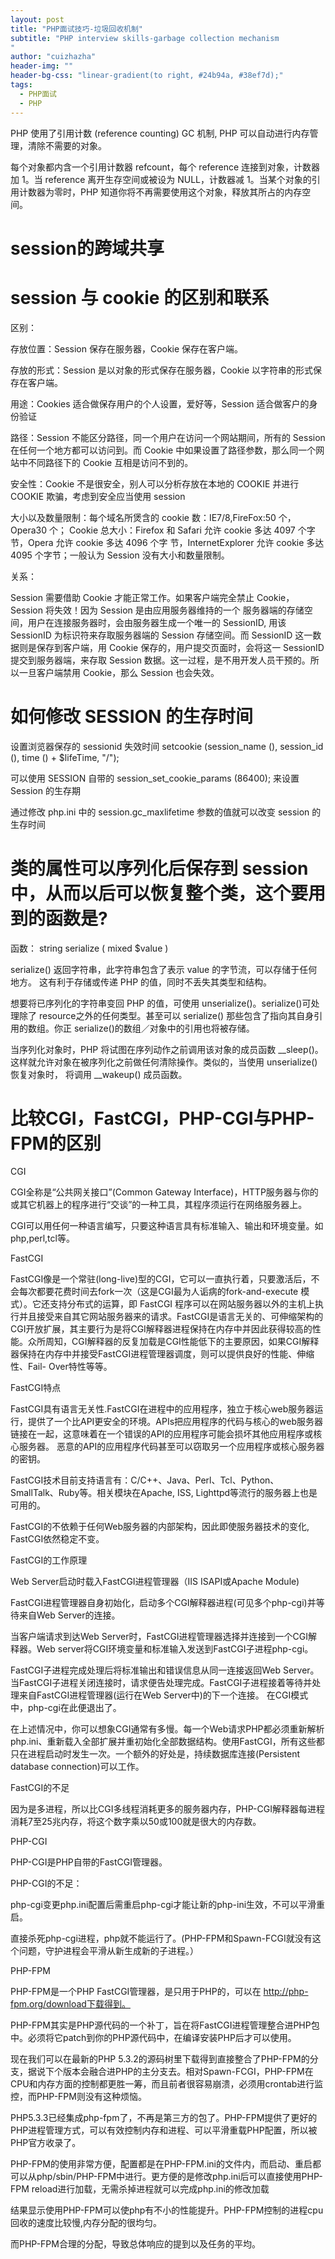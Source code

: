 ```yaml
---
layout: post
title: "PHP面试技巧-垃圾回收机制"
subtitle: "PHP interview skills-garbage collection mechanism
"
author: "cuizhazha"
header-img: ""
header-bg-css: "linear-gradient(to right, #24b94a, #38ef7d);"
tags:
  - PHP面试
  - PHP
---
```

PHP 使用了引用计数 (reference counting) GC 机制, PHP 可以自动进行内存管理，清除不需要的对象。

每个对象都内含一个引用计数器 refcount，每个 reference 连接到对象，计数器加 1。当 reference 离开生存空间或被设为 NULL，计数器减 1。当某个对象的引用计数器为零时，PHP 知道你将不再需要使用这个对象，释放其所占的内存空间。

# session的跨域共享
# session 与 cookie 的区别和联系
区别：

存放位置：Session 保存在服务器，Cookie 保存在客户端。

存放的形式：Session 是以对象的形式保存在服务器，Cookie 以字符串的形式保存在客户端。

用途：Cookies 适合做保存用户的个人设置，爱好等，Session 适合做客户的身份验证

路径：Session 不能区分路径，同一个用户在访问一个网站期间，所有的 Session 在任何一个地方都可以访问到。而 Cookie 中如果设置了路径参数，那么同一个网站中不同路径下的 Cookie 互相是访问不到的。

安全性：Cookie 不是很安全，别人可以分析存放在本地的 COOKIE 并进行 COOKIE 欺骗，考虑到安全应当使用 session

大小以及数量限制：每个域名所煲含的 cookie 数：IE7/8,FireFox:50 个，Opera30 个； Cookie 总大小：Firefox 和 Safari 允许 cookie 多达 4097 个字节，Opera 允许 cookie 多达 4096 个字 节，InternetExplorer 允许 cookie 多达 4095 个字节；一般认为 Session 没有大小和数量限制。

关系：

Session 需要借助 Cookie 才能正常工作。如果客户端完全禁止 Cookie，Session 将失效！因为 Session 是由应用服务器维持的一个 服务器端的存储空间，用户在连接服务器时，会由服务器生成一个唯一的 SessionID, 用该 SessionID 为标识符来存取服务器端的 Session 存储空间。而 SessionID 这一数据则是保存到客户端，用 Cookie 保存的，用户提交页面时，会将这一 SessionID 提交到服务器端，来存取 Session 数据。这一过程，是不用开发人员干预的。所以一旦客户端禁用 Cookie，那么 Session 也会失效。

# 如何修改 SESSION 的生存时间
设置浏览器保存的 sessionid 失效时间 setcookie (session_name (), session_id (), time () + $lifeTime, "/");

可以使用 SESSION 自带的 session_set_cookie_params (86400); 来设置 Session 的生存期

通过修改 php.ini 中的 session.gc_maxlifetime 参数的值就可以改变 session 的生存时间

# 类的属性可以序列化后保存到 session 中，从而以后可以恢复整个类，这个要用到的函数是?
函数： string serialize ( mixed $value )

serialize() 返回字符串，此字符串包含了表示 value 的字节流，可以存储于任何地方。 这有利于存储或传递 PHP 的值，同时不丢失其类型和结构。

想要将已序列化的字符串变回 PHP 的值，可使用 unserialize()。serialize()可处理除了 resource之外的任何类型。甚至可以 serialize() 那些包含了指向其自身引用的数组。你正 serialize()的数组／对象中的引用也将被存储。

当序列化对象时，PHP 将试图在序列动作之前调用该对象的成员函数 __sleep()。这样就允许对象在被序列化之前做任何清除操作。类似的，当使用 unserialize() 恢复对象时， 将调用 __wakeup() 成员函数。

# 比较CGI，FastCGI，PHP-CGI与PHP-FPM的区别
CGI

CGI全称是“公共网关接口”(Common Gateway Interface)，HTTP服务器与你的或其它机器上的程序进行“交谈”的一种工具，其程序须运行在网络服务器上。

CGI可以用任何一种语言编写，只要这种语言具有标准输入、输出和环境变量。如php,perl,tcl等。

FastCGI

FastCGI像是一个常驻(long-live)型的CGI，它可以一直执行着，只要激活后，不会每次都要花费时间去fork一次（这是CGI最为人诟病的fork-and-execute 模式）。它还支持分布式的运算，即 FastCGI 程序可以在网站服务器以外的主机上执行并且接受来自其它网站服务器来的请求。FastCGI是语言无关的、可伸缩架构的CGI开放扩展，其主要行为是将CGI解释器进程保持在内存中并因此获得较高的性能。众所周知，CGI解释器的反复加载是CGI性能低下的主要原因，如果CGI解释器保持在内存中并接受FastCGI进程管理器调度，则可以提供良好的性能、伸缩性、Fail- Over特性等等。

FastCGI特点

FastCGI具有语言无关性.FastCGI在进程中的应用程序，独立于核心web服务器运行，提供了一个比API更安全的环境。APIs把应用程序的代码与核心的web服务器链接在一起，这意味着在一个错误的API的应用程序可能会损坏其他应用程序或核心服务器。 恶意的API的应用程序代码甚至可以窃取另一个应用程序或核心服务器的密钥。

FastCGI技术目前支持语言有：C/C++、Java、Perl、Tcl、Python、SmallTalk、Ruby等。相关模块在Apache, ISS, Lighttpd等流行的服务器上也是可用的。

FastCGI的不依赖于任何Web服务器的内部架构，因此即使服务器技术的变化, FastCGI依然稳定不变。

FastCGI的工作原理

Web Server启动时载入FastCGI进程管理器（IIS ISAPI或Apache Module)

FastCGI进程管理器自身初始化，启动多个CGI解释器进程(可见多个php-cgi)并等待来自Web Server的连接。

当客户端请求到达Web Server时，FastCGI进程管理器选择并连接到一个CGI解释器。Web server将CGI环境变量和标准输入发送到FastCGI子进程php-cgi。

FastCGI子进程完成处理后将标准输出和错误信息从同一连接返回Web Server。当FastCGI子进程关闭连接时，请求便告处理完成。FastCGI子进程接着等待并处理来自FastCGI进程管理器(运行在Web Server中)的下一个连接。 在CGI模式中，php-cgi在此便退出了。

在上述情况中，你可以想象CGI通常有多慢。每一个Web请求PHP都必须重新解析php.ini、重新载入全部扩展并重初始化全部数据结构。使用FastCGI，所有这些都只在进程启动时发生一次。一个额外的好处是，持续数据库连接(Persistent database connection)可以工作。

FastCGI的不足

因为是多进程，所以比CGI多线程消耗更多的服务器内存，PHP-CGI解释器每进程消耗7至25兆内存，将这个数字乘以50或100就是很大的内存数。

PHP-CGI

PHP-CGI是PHP自带的FastCGI管理器。

PHP-CGI的不足：

php-cgi变更php.ini配置后需重启php-cgi才能让新的php-ini生效，不可以平滑重启。

直接杀死php-cgi进程，php就不能运行了。(PHP-FPM和Spawn-FCGI就没有这个问题，守护进程会平滑从新生成新的子进程。）

PHP-FPM

PHP-FPM是一个PHP FastCGI管理器，是只用于PHP的，可以在 http://php-fpm.org/download下载得到。

PHP-FPM其实是PHP源代码的一个补丁，旨在将FastCGI进程管理整合进PHP包中。必须将它patch到你的PHP源代码中，在编译安装PHP后才可以使用。

现在我们可以在最新的PHP 5.3.2的源码树里下载得到直接整合了PHP-FPM的分支，据说下个版本会融合进PHP的主分支去。相对Spawn-FCGI，PHP-FPM在CPU和内存方面的控制都更胜一筹，而且前者很容易崩溃，必须用crontab进行监控，而PHP-FPM则没有这种烦恼。

PHP5.3.3已经集成php-fpm了，不再是第三方的包了。PHP-FPM提供了更好的PHP进程管理方式，可以有效控制内存和进程、可以平滑重载PHP配置，所以被PHP官方收录了。

PHP-FPM的使用非常方便，配置都是在PHP-FPM.ini的文件内，而启动、重启都可以从php/sbin/PHP-FPM中进行。更方便的是修改php.ini后可以直接使用PHP-FPM reload进行加载，无需杀掉进程就可以完成php.ini的修改加载

结果显示使用PHP-FPM可以使php有不小的性能提升。PHP-FPM控制的进程cpu回收的速度比较慢,内存分配的很均匀。

而PHP-FPM合理的分配，导致总体响应的提到以及任务的平均。